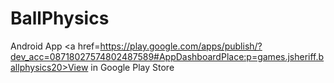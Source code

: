 # BallPhysics
Android App
<a href=https://play.google.com/apps/publish/?dev_acc=08718027574802487589#AppDashboardPlace:p=games.jsheriff.ballphysics20>View in Google Play Store </a>
